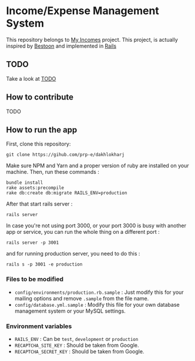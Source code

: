 # Income/Expense Management System 

This repository belongs to [My Incomes](https://myincomes.ir) project. This project, is actually inspired by [Bestoon](https://github.com/jadijadi/bestoon) and implemented in [Rails](https://rubyonrails.org)

## TODO 
Take a look at [TODO](TODO.md)

## How to contribute 

TODO

## How to run the app 

First, clone this repository: 

```
git clone https://gihub.com/prp-e/dakhlokharj 
``` 

Make sure NPM and Yarn and a proper version of ruby are installed on your machine. 
Then, run these commands : 

```
bundle install 
rake assets:precompile 
rake db:create db:migrate RAILS_ENV=production 
``` 

After that start rails server : 

```
rails server 
``` 

In case you're not using port 3000, or your port 3000 is busy with another app or service, you can run the whole thing on a different port : 

```
rails server -p 3001 
``` 

and for running production server, you need to do this : 

```
rails s -p 3001 -e production 
``` 

### Files to be modified 

* ```config/environments/production.rb.sample``` : Just modify this for your mailing options and remove `.sample` from the file name. 
* ```config/database.yml.sample``` : Modify this file for your own database management system or your MySQL settings. 

### Environment variables 

* ```RAILS_ENV``` : Can be `test`, `development` or `production`
* ```RECAPTCHA_SITE_KEY``` : Should be taken from Google. 
* ```RECAPTCHA_SECRET_KEY``` : Should be taken from Google. 